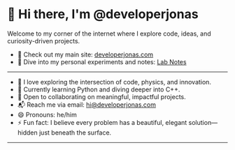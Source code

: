 # 👋 Hi there, I'm @developerjonas

Welcome to my corner of the internet where I explore code, ideas, and curiosity-driven projects.

- 🔗 Check out my main site: [developerjonas.com](https://developerjonas.com)
- 🧪 Dive into my personal experiments and notes: [Lab Notes](https://developerjonas.com/lab-notes)

---

- 👀 I love exploring the intersection of code, physics, and innovation.
- 🌱 Currently learning Python and diving deeper into C++.
- 🤝 Open to collaborating on meaningful, impactful projects.
- 📬 Reach me via email: [hi@developerjonas.com](mailto:hi+github@developerjonas.com)
- 😄 Pronouns: he/him
- ⚡ Fun fact: I believe every problem has a beautiful, elegant solution—hidden just beneath the surface.

---

<!---
developerjonas/developerjonas is a ✨ special ✨ repository because its `README.md` appears on your GitHub profile.
--->
